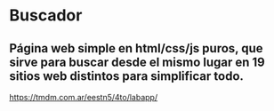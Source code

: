 # Buscador
## Página web simple en html/css/js puros, que sirve para buscar desde el mismo lugar en 19 sitios web distintos para simplificar todo.
<https://tmdm.com.ar/eestn5/4to/labapp/>